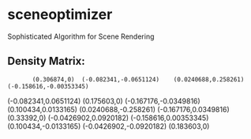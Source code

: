 # sceneoptimizer
Sophisticated Algorithm for Scene Rendering
## Density Matrix:
           (0.306874,0)  (-0.082341,-0.0651124)    (0.0240688,0.258261) (-0.158616,-0.00353345)
  (-0.082341,0.0651124)            (0.175603,0)  (-0.167176,-0.0349816)    (0.100434,0.0133165)
  (0.0240688,-0.258261)   (-0.167176,0.0349816)             (0.33392,0)  (-0.0426902,0.0920182)
 (-0.158616,0.00353345)   (0.100434,-0.0133165) (-0.0426902,-0.0920182)            (0.183603,0)
